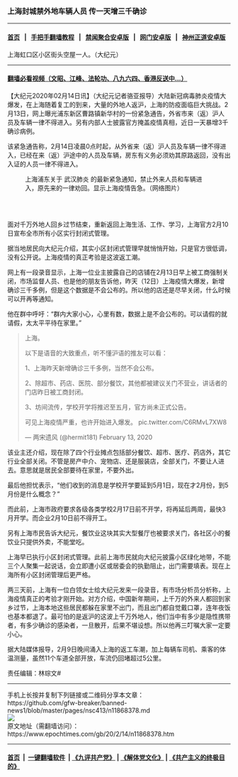 ### 上海封城禁外地车辆人员 传一天增三千确诊
------------------------

#### [首页](https://github.com/gfw-breaker/banned-news1/blob/master/README.md) &nbsp;&nbsp;|&nbsp;&nbsp; [手把手翻墙教程](https://github.com/gfw-breaker/guides/wiki) &nbsp;&nbsp;|&nbsp;&nbsp; [禁闻聚合安卓版](https://github.com/gfw-breaker/bn-android) &nbsp;&nbsp;|&nbsp;&nbsp; [网门安卓版](https://github.com/oGate2/oGate) &nbsp;&nbsp;|&nbsp;&nbsp; [神州正道安卓版](https://github.com/SzzdOgate/update) 



<div><img alt="" class="aligncenter wp-post-image" src="https://i.epochtimes.com/assets/uploads/2020/02/WhatsApp-Image-2020-01-22-at-5.07.28-PM-600x400.jpeg"/>
<div class="red16 caption">
 上海虹口区小区街头空屋一人。（大纪元）
</div>
</div><hr/>

#### [翻墙必看视频（文昭、江峰、法轮功、八九六四、香港反送中...）](https://github.com/gfw-breaker/banned-news1/blob/master/pages/link3.md)

<div><p>
 【大纪元2020年02月14日讯】（大纪元记者骆亚报导）大陆新冠病毒肺炎疫情大爆发，在上海随着复工的到来，大量的外地人返沪，上海的防疫面临巨大挑战。2月13日，网上曝光浦东新区曹路镇新华村的一份紧急通告，外省市来（返）沪人员及车辆一律不得进入。另有内部人士披露官方掩盖疫情真相，近日一天暴增3千确诊病例。
</p>
<p>
 该紧急通告称，2月14日凌晨0点时起，从外省来（返）沪人员及车辆一律不得进入，已经在来（返）沪途中的人员及车辆，房东有义务必须劝其原路返回，没有出入证的人员一律不得进入。
</p>
<figure class="wp-caption aligncenter" id="attachment_11868424" style="width: 401px">
 <ok href="http://i.epochtimes.com/assets/uploads/2020/02/104dc53a192c7d2dbfbdf1dea9f71b28.jpg">
  <img alt="" class="wp-image-11868424" src="http://i.epochtimes.com/assets/uploads/2020/02/104dc53a192c7d2dbfbdf1dea9f71b28.jpg"/>
 </ok>
 <br/><figcaption class="wp-caption-text">
  上海浦东关于
  <ok href="https://www.epochtimes.com/gb/tag/%E6%AD%A6%E6%B1%89%E8%82%BA%E7%82%8E.html">
   武汉肺炎
  </ok>
  的最新紧急通知，禁止外来人员和车辆进入，原先来的一律劝回。显示上海疫情告急。（网络图片）
 </figcaption><br/>
</figure><br/>
<p>
 面对千万外地人回乡过节结束，重新返回上海生活、工作、学习，上海官方2月10日宣布全市所有小区实行封闭式管理。
</p>
<p>
 据当地居民向大纪元介绍，其实小区封闭式管理早就悄悄开始，只是官方很低调，没有公开说。上海疫情的真正考验是这波返工潮。
</p>
<p>
 网上有一段录音显示，上海一位业主披露自己的店铺在2月13日早上被工商强制关闭，市场监督人员、也是他的朋友告诉他，昨天（12日）上海疫情大爆发，新增确诊三千多例，但是这个数据是不会公布的。所以他的店还是尽早关闭，什么时候可以开再等通知。
</p>
<p>
 他在群中呼吁：“群内大家小心，心里有数，数据上是不会公布的。可以请假的就请假，太太平平待在家里。”
</p>
<blockquote class="twitter-tweet">
 <p dir="ltr" lang="zh">
  上海。
 </p>
 <p>
  以下是语音的大致重点，听不懂沪语的推友可以看：
 </p>
 <p>
  1、上海昨天新增确诊三千多例，当然不会公布。
 </p>
 <p>
  2、除超市、药店、医院、部分餐饮，其他都被建议关门不营业，讲话者的门店昨日被工商封闭。
 </p>
 <p>
  3、坊间流传，学校开学将推迟至五月，官方尚未正式公告。
 </p>
 <p>
  可见上海疫情严重，也许开始进入爆发。
  <ok href="https://t.co/C6RMvL7XW8">
   pic.twitter.com/C6RMvL7XW8
  </ok>
 </p>
 <p>
  — 两宋遗风 (@hermit181)
  <ok href="https://twitter.com/hermit181/status/1227890897171382272?ref_src=twsrc%5Etfw">
   February 13, 2020
  </ok>
 </p>
</blockquote>
<p>
 <p>
  该业主还介绍，现在除了四个行业摊点包括部分餐饮、超市、医疗、药店外，其它行业全部关闭。不管是房产中介、宠物店、还是服装店，全部关门，不要让人进去。意思就是居民全部要待在家里，不要外出。
 </p>
 <p>
  最后他担忧表示，“他们收到的消息是学校开学要延到5月1日，现在才2月份，到5月份是什么概念？”
 </p>
 <p>
  而此前，上海市政府要求各级各类学校2月17日前不开学，将再延后两周，最快3月开学。而企业2月10日前不得开工。
 </p>
 <p>
  另有上海市民告诉大纪元，餐饮业这块其实大型餐厅也被要求关门，各社区小的餐饮业只提供外卖，不能堂吃。
 </p>
 <p>
  上海早已执行小区封闭式管理。此前上海市民就向大纪元披露小区绿化地带，不能三个人聚集一起说话，会立即遭小区或居委会的执勤阻止，出门需要填表。现在上海所有小区封闭管理后更严格。
 </p>
 <p>
  两三天前，上海有一位白领女士给大纪元发来一段录音，有市场分析员分析称，上海疫情真正的考验才刚开始。对方介绍，中国新年期间，上千万的外来人都回到家乡过节，上海本地这些居民都躲在家里不出门，而且出门都自觉戴口罩，连年夜饭也基本都退了。最可怕的是返沪的这波上千万外地人，他们当中有多少是隐性携带者，有多少确诊的感染者，一旦散开，后果不堪设想。所以他再三叮嘱大家一定要小心。
 </p>
 <p>
  据大陆媒体报导，2月9日晚间涌入上海的返工车潮，加上每辆车司机、乘客的体温测量，虽然11个车道全部开放，车流仍回堵超过5公里。
 </p>
 <p>
  责任编辑：林琮文#
 </p>
</p></div>
<hr/>
手机上长按并复制下列链接或二维码分享本文章：<br/>
https://github.com/gfw-breaker/banned-news1/blob/master/pages/nsc413/n11868378.md <br/>
<a href='https://github.com/gfw-breaker/banned-news1/blob/master/pages/nsc413/n11868378.md'><img src='https://github.com/gfw-breaker/banned-news1/blob/master/pages/nsc413/n11868378.md.png'/></a> <br/>
原文地址（需翻墙访问）：https://www.epochtimes.com/gb/20/2/14/n11868378.htm


------------------------
#### [首页](https://github.com/gfw-breaker/banned-news1/blob/master/README.md) &nbsp;|&nbsp; [一键翻墙软件](https://github.com/gfw-breaker/nogfw/blob/master/README.md) &nbsp;| [《九评共产党》](https://github.com/gfw-breaker/9ping.md/blob/master/README.md#九评之一评共产党是什么) | [《解体党文化》](https://github.com/gfw-breaker/jtdwh.md/blob/master/README.md) | [《共产主义的终极目的》](https://github.com/gfw-breaker/gczydzjmd.md/blob/master/README.md)


<img src='http://gfw-breaker.win/banned-news/pages/nsc413/n11868378.md' width='0px' height='0px'/>